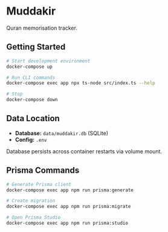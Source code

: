 # Muddakir

Quran memorisation tracker.

## Getting Started

```bash
# Start development environment
docker-compose up

# Run CLI commands
docker-compose exec app npx ts-node src/index.ts --help

# Stop
docker-compose down
```

## Data Location

- **Database:** `data/muddakir.db` (SQLite)
- **Config:** `.env`

Database persists across container restarts via volume mount.

## Prisma Commands

```bash
# Generate Prisma client
docker-compose exec app npm run prisma:generate

# Create migration
docker-compose exec app npm run prisma:migrate

# Open Prisma Studio
docker-compose exec app npm run prisma:studio
```
